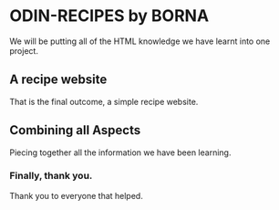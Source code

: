 # ODIN-RECIPES by BORNA

We will be putting all of the HTML knowledge we have learnt into one project.

## A recipe website

That is the final outcome, a simple recipe website.

## Combining all Aspects

Piecing together all the information we have been learning.

### Finally, thank you.

Thank you to everyone that helped.

